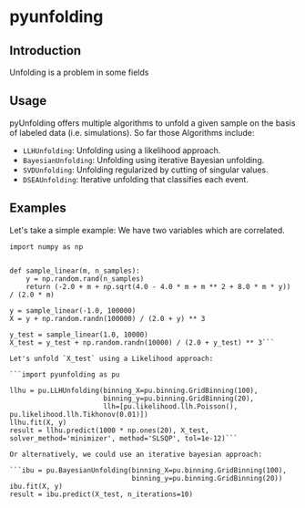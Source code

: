 # pyunfolding
## Introduction
Unfolding is a problem in some fields

## Usage
pyUnfolding offers multiple algorithms to unfold a given sample on the basis of labeled data (i.e. simulations). So far those Algorithms include:

* `LLHUnfolding`: Unfolding using a likelihood approach.
* `BayesianUnfolding`: Unfolding using iterative Bayesian unfolding.
* `SVDUnfolding`: Unfolding regularized by cutting of singular values.
* `DSEAUnfolding`: Iterative unfolding that classifies each event.

## Examples
Let's take a simple example: We have two variables which are correlated.

```
import numpy as np


def sample_linear(m, n_samples):
    y = np.random.rand(n_samples)
    return (-2.0 + m + np.sqrt(4.0 - 4.0 * m + m ** 2 + 8.0 * m * y)) / (2.0 * m)

y = sample_linear(-1.0, 100000)
X = y + np.random.randn(100000) / (2.0 + y) ** 3

y_test = sample_linear(1.0, 10000)
X_test = y_test + np.random.randn(10000) / (2.0 + y_test) ** 3```

Let's unfold `X_test` using a Likelihood approach:

```import pyunfolding as pu

llhu = pu.LLHUnfolding(binning_X=pu.binning.GridBinning(100),
                       binning_y=pu.binning.GridBinning(20),
                       llh=[pu.likelihood.llh.Poisson(), pu.likelihood.llh.Tikhonov(0.01)])
llhu.fit(X, y)
result = llhu.predict(1000 * np.ones(20), X_test, solver_method='minimizer', method='SLSQP', tol=1e-12)```

Or alternatively, we could use an iterative bayesian approach:

```ibu = pu.BayesianUnfolding(binning_X=pu.binning.GridBinning(100),
                              binning_y=pu.binning.GridBinning(20))
ibu.fit(X, y)
result = ibu.predict(X_test, n_iterations=10)
```

